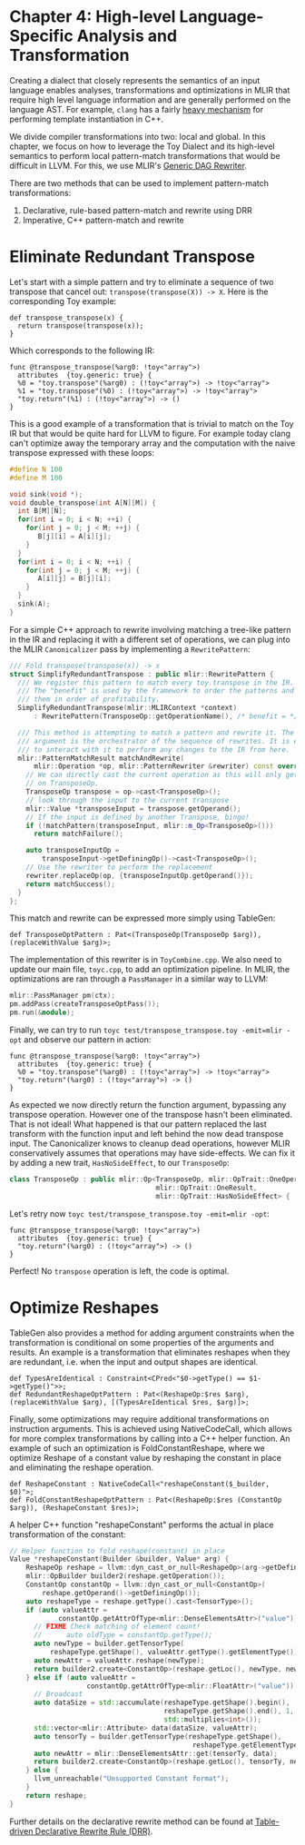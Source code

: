 # Chapter 4: High-level Language-Specific Analysis and Transformation

Creating a dialect that closely represents the semantics of an input language
enables analyses, transformations and optimizations in MLIR that require high level language 
information and are generally performed on the language AST. For example, `clang` has a fairly
[heavy mechanism](https://clang.llvm.org/doxygen/classclang_1_1TreeTransform.html)
for performing template instantiation in C++.

We divide compiler transformations into two: local and global. In this chapter, we 
focus on how to leverage the Toy Dialect and its high-level semantics to perform 
local pattern-match transformations that would be difficult in LLVM. For this, we use 
MLIR's [Generic DAG Rewriter](https://github.com/tensorflow/mlir/blob/master/g3doc/GenericDAGRewriter.md).

There are two methods that can be used to implement pattern-match transformations:
1. Declarative, rule-based pattern-match and rewrite using DRR
2. Imperative, C++ pattern-match and rewrite

# Eliminate Redundant Transpose

Let's start with a simple pattern and try to eliminate a sequence of two
transpose that cancel out: `transpose(transpose(X)) -> X`. Here is the
corresponding Toy example:

```Toy(.toy)
def transpose_transpose(x) {
  return transpose(transpose(x));
}
```

Which corresponds to the following IR:

```MLIR(.mlir)
func @transpose_transpose(%arg0: !toy<"array">)
  attributes  {toy.generic: true} {
  %0 = "toy.transpose"(%arg0) : (!toy<"array">) -> !toy<"array">
  %1 = "toy.transpose"(%0) : (!toy<"array">) -> !toy<"array">
  "toy.return"(%1) : (!toy<"array">) -> ()
}
```

This is a good example of a transformation that is trivial to match on the Toy
IR but that would be quite hard for LLVM to figure. For example today clang
can't optimize away the temporary array and the computation with the naive
transpose expressed with these loops:

```c++
#define N 100
#define M 100

void sink(void *);
void double_transpose(int A[N][M]) {
  int B[M][N];
  for(int i = 0; i < N; ++i) {
    for(int j = 0; j < M; ++j) {
       B[j][i] = A[i][j];
    }
  }
  for(int i = 0; i < N; ++i) {
    for(int j = 0; j < M; ++j) {
       A[i][j] = B[j][i];
    }
  }
  sink(A);
}
```

For a simple C++ approach to rewrite involving matching a tree-like pattern in the IR and
replacing it with a different set of operations, we can plug into the MLIR
`Canonicalizer` pass by implementing a `RewritePattern`:

```c++
/// Fold transpose(transpose(x)) -> x
struct SimplifyRedundantTranspose : public mlir::RewritePattern {
  /// We register this pattern to match every toy.transpose in the IR.
  /// The "benefit" is used by the framework to order the patterns and process
  /// them in order of profitability.
  SimplifyRedundantTranspose(mlir::MLIRContext *context)
      : RewritePattern(TransposeOp::getOperationName(), /* benefit = */ 1, context) {}

  /// This method is attempting to match a pattern and rewrite it. The rewriter
  /// argument is the orchestrator of the sequence of rewrites. It is expected
  /// to interact with it to perform any changes to the IR from here.
  mlir::PatternMatchResult matchAndRewrite(
      mlir::Operation *op, mlir::PatternRewriter &rewriter) const override {
    // We can directly cast the current operation as this will only get invoked
    // on TransposeOp.
    TransposeOp transpose = op->cast<TransposeOp>();
    // look through the input to the current transpose
    mlir::Value *transposeInput = transpose.getOperand();
    // If the input is defined by another Transpose, bingo!
    if (!matchPattern(transposeInput, mlir::m_Op<TransposeOp>()))
      return matchFailure();

    auto transposeInputOp =
        transposeInput->getDefiningOp()->cast<TransposeOp>();
    // Use the rewriter to perform the replacement
    rewriter.replaceOp(op, {transposeInputOp.getOperand()});
    return matchSuccess();
  }
};
```

This match and rewrite can be expressed more simply using TableGen:

```TableGen(.td):
def TransposeOptPattern : Pat<(TransposeOp(TransposeOp $arg)), (replaceWithValue $arg)>;
```

The implementation of this rewriter is in `ToyCombine.cpp`. We also need to
update our main file, `toyc.cpp`, to add an optimization pipeline. In MLIR, the
optimizations are ran through a `PassManager` in a similar way to LLVM:

```c++
mlir::PassManager pm(ctx);
pm.addPass(createTransposeOptPass());
pm.run(&module);
```

Finally, we can try to run `toyc test/transpose_transpose.toy -emit=mlir -opt`
and observe our pattern in action:

```MLIR(.mlir)
func @transpose_transpose(%arg0: !toy<"array">)
  attributes  {toy.generic: true} {
  %0 = "toy.transpose"(%arg0) : (!toy<"array">) -> !toy<"array">
  "toy.return"(%arg0) : (!toy<"array">) -> ()
}
```

As expected we now directly return the function argument, bypassing any
transpose operation. However one of the transpose hasn't been eliminated. That
is not ideal! What happened is that our pattern replaced the last transform with
the function input and left behind the now dead transpose input. The
Canonicalizer knows to cleanup dead operations, however MLIR conservatively
assumes that operations may have side-effects. We can fix it by adding a new
trait, `HasNoSideEffect`, to our `TransposeOp`:

```c++
class TransposeOp : public mlir::Op<TransposeOp, mlir::OpTrait::OneOperand,
                                    mlir::OpTrait::OneResult,
                                    mlir::OpTrait::HasNoSideEffect> {
```

Let's retry now `toyc test/transpose_transpose.toy -emit=mlir -opt`:

```MLIR(.mlir)
func @transpose_transpose(%arg0: !toy<"array">)
  attributes  {toy.generic: true} {
  "toy.return"(%arg0) : (!toy<"array">) -> ()
}
```

Perfect! No `transpose` operation is left, the code is optimal.


# Optimize Reshapes

TableGen also provides a method for adding argument constraints when the transformation 
is conditional on some properties of the arguments and results. An example is a transformation 
that eliminates reshapes when they are redundant, i.e. when the input and output shapes are identical.

```TableGen(.td):
def TypesAreIdentical : Constraint<CPred<"$0->getType() == $1->getType()">>;
def RedundantReshapeOptPattern : Pat<(ReshapeOp:$res $arg), (replaceWithValue $arg), [(TypesAreIdentical $res, $arg)]>;
```

Finally, some optimizations may require additional transformations on instruction 
arguments. This is achieved using NativeCodeCall, which allows for more 
complex transformations by calling into a C++ helper function. An example of 
such an optimization is FoldConstantReshape, where we optimize Reshape of a constant value 
by reshaping the constant in place and eliminating the reshape operation.

```TableGen(.td):
def ReshapeConstant : NativeCodeCall<"reshapeConstant($_builder, $0)">;
def FoldConstantReshapeOptPattern : Pat<(ReshapeOp:$res (ConstantOp $arg)), (ReshapeConstant $res)>;
```
A helper C++ function "reshapeConstant" performs the actual in place transformation of the constant:

```c++
// Helper function to fold reshape(constant) in place
Value *reshapeConstant(Builder &builder, Value* arg) {
    ReshapeOp reshape = llvm::dyn_cast_or_null<ReshapeOp>(arg->getDefiningOp());
    mlir::OpBuilder builder2(reshape.getOperation());
    ConstantOp constantOp = llvm::dyn_cast_or_null<ConstantOp>(
        reshape.getOperand()->getDefiningOp());
    auto reshapeType = reshape.getType().cast<TensorType>();
    if (auto valueAttr =
            constantOp.getAttrOfType<mlir::DenseElementsAttr>("value")) {
      // FIXME Check matching of element count!
      //      auto oldType = constantOp.getType();
      auto newType = builder.getTensorType(
          reshapeType.getShape(), valueAttr.getType().getElementType());
      auto newAttr = valueAttr.reshape(newType);
      return builder2.create<ConstantOp>(reshape.getLoc(), newType, newAttr);
    } else if (auto valueAttr =
                   constantOp.getAttrOfType<mlir::FloatAttr>("value")) {
      // Broadcast
      auto dataSize = std::accumulate(reshapeType.getShape().begin(),
                                      reshapeType.getShape().end(), 1,
                                      std::multiplies<int>());
      std::vector<mlir::Attribute> data(dataSize, valueAttr);
      auto tensorTy = builder.getTensorType(reshapeType.getShape(),
                                             reshapeType.getElementType());
      auto newAttr = mlir::DenseElementsAttr::get(tensorTy, data);
      return builder2.create<ConstantOp>(reshape.getLoc(), tensorTy, newAttr);
    } else {
      llvm_unreachable("Unsupported Constant format");
    }
    return reshape;
}
```
Further details on the declarative rewrite method can be found at [Table-driven Declarative Rewrite Rule (DRR)](https://github.com/tensorflow/mlir/blob/master/g3doc/DeclarativeRewrites.md).

